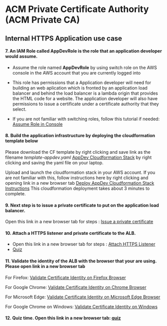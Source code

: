 # ACM Private Certificate Authority (ACM Private CA)

## Internal HTTPS Application use case

#### 7. An IAM Role called **AppDevRole** is the role that an application developer would assume. 

* Assume the role named **AppDevRole** by using switch role on the AWS console in the AWS account that you are currently logged into

* This role has permissions that a Application developer will need for building an web aplication which is fronted by an application load balancer and behind the load balancer is a lambda origin that
provides the HTML code for a website. The application developer will also have permissions to issue a certificate under a certificate authority that they select.

* If you are not familiar with switching roles, follow this tutorial if needed: [Assume Role in Console](https://github.com/aws-samples/data-protection/blob/master/usecase-9/img/SwitchRole.pdf)

#### 8. Build the application infrastructure by deploying the cloudformation template below

Please download the CF template by right clicking and save link as the filename *template-appdev.yaml* [AppDev Cloudformation Stack](https://raw.githubusercontent.com/aws-samples/data-protection/master/usecase-7/cf-templates/template-app-dev.yaml) by right clicking and saving the yaml file on your laptop. 

Upload and launch the cloudformation stack in your AWS account. If you are not familiar with this, follow instructions here by right clicking and opening link in a new browser tab [Deploy AppDev Cloudformation Stack Instructions](https://github.com/aws-samples/data-protection/blob/master/usecase-9/img/AppDevSteps.pdf)
This cloudformation deployment takes about 3 minutes to complete.

#### 9. Next step is to issue a private certificate to put on the application load balancer. 

Open this link in a new browser tab for steps : [Issue a private certificate](https://github.com/aws-samples/data-protection/blob/master/usecase-9/img/IssuePrivateCertificate.pdf)  

#### 10. Attach a HTTPS listener and private certificate to the ALB. 

* Open this link in a new browser tab for steps : [Attach HTTPS Listener](https://github.com/aws-samples/data-protection/blob/master/usecase-9/img/ApplyCertToLoadBalancer.pdf)  
* [Quiz](https://bit.ly/2KXE06k)

#### 11. Validate the identity of the ALB with the browser that your are using. Please open link in a new browser tab

For Firefox: [Validate Certificate Identity on Firefox Browser](https://github.com/aws-samples/data-protection/blob/master/usecase-9/img/ValidateALBIdentityFirefox.pdf)  

For Google Chrome: [Validate Certificate Identity on Chrome Browser](https://github.com/aws-samples/data-protection/blob/master/usecase-9/img/ValidateALBIdentityChrome.pdf)

For Microsoft Edge: [Validate Certificate Identity on Microsoft Edge Browser](https://github.com/aws-samples/data-protection/blob/master/usecase-9/img/ValidateALBIdentityEdge.pdf)

For Google Chrome on Windows: [Validate Certificate Identity on Windows](https://github.com/aws-samples/data-protection/blob/master/usecase-9/img/WindowsALBCert.pdf)

#### 12. Quiz time. Open this link in a new browser tab: [quiz](https://bit.ly/2Zh3iRY)

